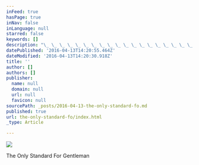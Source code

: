 ```yaml
---
inFeed: true
hasPage: true
inNav: false
inLanguage: null
starred: false
keywords: []
description: "\_ \_ \_ \_ \_ \_ \_ \_ \_ \_ \_ \_ \_ \_ \_ \_ \_ \_ \_ \_ The Only Standard For Gentleman"
datePublished: '2016-04-13T14:20:55.464Z'
dateModified: '2016-04-13T14:20:30.918Z'
title: ''
author: []
authors: []
publisher:
  name: null
  domain: null
  url: null
  favicon: null
sourcePath: _posts/2016-04-13-the-only-standard-fo.md
published: true
url: the-only-standard-fo/index.html
_type: Article

---
```

![](https://the-grid-user-content.s3-us-west-2.amazonaws.com/393462f5-afd7-4ec7-acb4-f4c3a0ae87e9.jpg)

The Only Standard For Gentleman